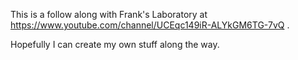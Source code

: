 This is a follow along with Frank's Laboratory at https://www.youtube.com/channel/UCEqc149iR-ALYkGM6TG-7vQ .

Hopefully I can create my own stuff along the way. 
